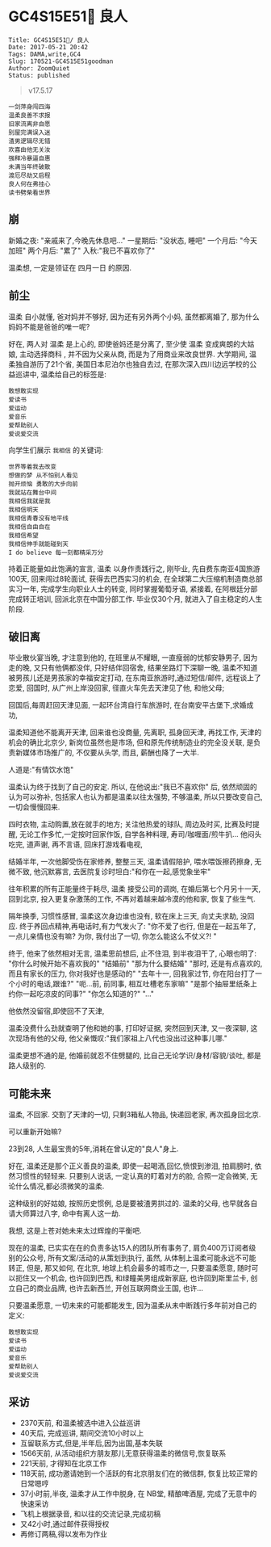 # GC4S15E51🐙 良人

    Title: GC4S15E51🐙/ 良人
    Date: 2017-05-21 20:42
    Tags: DAMA,write,GC4
    Slug: 170521-GC4S15E51goodman
    Author: ZoomQuiet
    Status: published


> v17.5.17

    一剑萍身闯四海
    温柔良善不求报
    旧家流离非自愿
    别屋完满误入迷
    渣男逻辑尽无错
    欢喜由他无关汝
    强释冷暴逼自惠
    未满当年终破散
    渡厄尽劫又启程
    良人何在弗挂心
    读书劈柴看世界
    

## 崩
新婚之夜: "亲戚来了,今晚先休息吧…"
一星期后: "没状态, 睡吧"
一个月后: "今天加班"
两个月后: "累了"
入秋:"我已不喜欢你了"

温柔想, 一定是领证在 四月一日 的原因.

## 前尘
温柔 自小就懂, 爸对妈并不够好,
因为还有另外两个小妈,
虽然都离婚了, 那为什么妈妈不能是爸爸的唯一呢?

好在, 两人对 温柔 是上心的,
即使爸妈还是分离了,
至少使 温柔 变成爽朗的大姑娘,
主动选择商科 , 并不因为父亲从商,
而是为了用商业来改良世界.
大学期间, 温柔独自游历了21个省,
美国日本尼泊尔也独自去过,
在那次深入四川边远学校的公益巡讲中,
温柔给自己的标签是:

    敢想敢实现 
    爱读书
    爱运动
    爱音乐 
    爱帮助别人
    爱说爱交流

向学生们展示 `我相信` 的关键词:

    世界等着我去改变
    想做的梦 从不怕别人看见
    抛开烦恼 勇敢的大步向前
    我就站在舞台中间
    我相信我就是我
    我相信明天
    我相信青春没有地平线
    我相信自由自在
    我相信希望
    我相信伸手就能碰到天 
    I do believe 每一刻都精采万分

持着正能量如此饱满的宣言,
温柔 以身作责践行之,
刚毕业, 先自费东南亚4国旅游100天,
回来闯过8轮面试, 获得去巴西实习的机会,
在全球第二大压缩机制造商总部实习一年,
完成学生向职业人士的转变,
同时掌握葡萄牙语,
紧接着, 在阿根廷分部完成转正培训,
回派北京在中国分部工作.
毕业仅30个月, 就进入了自主稳定的人生阶段.

## 破旧离
毕业散伙宴当晚, 才注意到他的,
在班里从不耀眼,
一直瘦弱的忧郁安静男子,
因为走的晚, 又只有他俩都没伴,
只好结伴回宿舍, 
结果坐路灯下深聊一晚,
温柔不知道被男孩儿还是男孩家的幸福安定打动,
在东南亚旅游时,通过短信/邮件, 远程谈上了恋爱,
回国时, 从广州上岸没回家, 径直火车先去天津见了他,
和他父母;

回国后,每周赶回天津见面,
一起环台湾自行车旅游时,
在台南安平古堡下,求婚成功,

温柔知道他不能离开天津,
回来谁也没商量, 先离职, 孤身回天津, 再找工作,
天津的机会的确比北京少,
新岗位虽然也是市场, 但和原先传统制造业的完全没关联,
是负责新媒体市场推广的,
不仅要从头学, 而且, 薪酬也降了一大半.

人道是:"有情饮水饱"

温柔认为终于找到了自己的安定.
所以, 在他说出:"我已不喜欢你" 后,
依然顽固的认为可以弥补,
包括家人也认为都是温柔以往太强势, 不够温柔, 
所以只要改变自己,一切会慢慢回来.

四时衣物, 主动购置,放在就手的地方;
关注他热爱的球队, 周边及时买, 比赛及时提醒,
无论工作多忙,一定按时回家作饭,
自学各种料理, 寿司/咖喱面/煎牛扒…
他闷头吃完, 道声谢, 再不言语, 回床打游戏看电视,

结婚半年, 一次他脚受伤在家修养, 整整三天,
温柔请假陪护, 喂水喂饭擦药擦身, 无微不致,
他沉默寡言,
去医院复诊时坦白:"和你在一起,感觉象坐牢"

往年积累的所有正能量终于耗尽,
温柔 接受公司的调岗, 
在婚后第七个月另十一天,回到北京,
投入更复杂激荡的工作,
不再对着越来越冷漠的他和家, 
恢复了些生气.

隔年换季, 习惯性感冒,
温柔这次身边谁也没有,
软在床上三天, 向丈夫求助, 没回应.
终于养回点精神,再电话时,有力气发火了:
"你不爱了也行, 但是在一起五年了, 一点儿亲情也没有嘛? 
为你, 我付出了一切, 你怎么能这么不仗义?! "

终于, 他来了依然相对无言, 
温柔思前想后, 止不住泪,
到半夜泪干了, 心眼也明了:
"你什么时候开始不喜欢我的"
"结婚前"
"那为什么要结婚"
"那时, 还是有点喜欢的, 而且有家长的压力, 你对我好也是感动的"
"去年十一, 回我家过节, 你在阳台打了一个小时的电话,跟谁?"
"呃…前, 前同事, 相互吐槽老东家嘛"
"是那个抽屉里纸条上约你一起吃凉皮的同事?"
"你怎么知道的?"
"…"

他依然没留宿,即使回不了天津,

温柔没费什么劲就查明了他和她的事,
打印好证据,
突然回到天津, 又一夜深聊,
这次现场有他的父母,
他父亲慨叹:"我们家祖上八代也没出过这种事儿哪."

温柔更想不通的是, 
他婚前就忍不住劈腿的, 
比自己无论学识/身材/容貌/谈吐, 都是路人级别的.

## 可能未来

温柔, 不回家.
交割了天津的一切,
只剩3箱私人物品, 快递回老家,
再次孤身回北京.

可以重新开始嘛?

23到28, 人生最宝贵的5年,消耗在曾认定的"良人"身上.

好在, 温柔还是那个正义善良的温柔,
即使一起喝酒,回忆,愤恨到渗泪,
拍肩膀时, 依然习惯性的轻轻来.
只要别人说话, 一定认真的盯着对方的脸,
合照一定会微笑,
无论什么情况,都必须微笑的温柔.

这种级别的好姑娘, 按照历史惯例, 
总是要被渣男拱过的.
温柔的父母, 也早就各自请大师算过八字,
命中有离人这一劫.

我想, 这是上苍对她未来太过辉煌的平衡吧.

现在的温柔, 
已实实在在的负责多达15人的团队所有事务了,
肩负400万订阅者级别的公众号,
所有文案/活动的从策划到执行,
虽然, 从体制上温柔可能永远不可能转正, 
但是, 那又如何,
在北京, 地球上机会最多的城市之一,
只要温柔愿意, 随时可以扼住又一个机会,
也许回到巴西, 和绿瞳美男组成新家庭,
也许回到斯里兰卡, 创立自己的商业品牌,
也许去新西兰, 开创互联网商业王国,
也许…

只要温柔愿意, 一切未来的可能都能发生,
因为温柔从未中断践行多年前对自己的定义:

    敢想敢实现 
    爱读书
    爱运动
    爱音乐 
    爱帮助别人
    爱说爱交流


## 采访

- 2370天前, 和温柔被选中进入公益巡讲
- 40天后, 完成巡讲, 期间交流10小时以上
- 互留联系方式,但是,半年后,因为出国,基本失联
- 1566天前, 从活动组织方朋友那儿无意获得温柔的微信号,恢复联系
- 221天前, 才得知在北京工作
- 118天前, 成功邀请她到一个活跃的有北京朋友们在的微信群, 恢复比较正常的日常嗯哼
- 37小时前,半夜, 温柔才从工作中脱身, 在 NB堂, 精酿啤酒屋, 完成了无意中的快速采访
- 飞机上根据录音, 和以往的交流记录,完成初稿
- 又42小时,通过邮件获得授权
- 再修订两稿,得以发布为作业